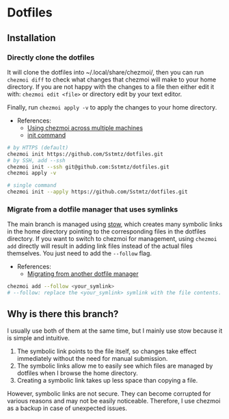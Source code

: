 # Dotfiles

## Installation

### Directly clone the dotfiles

It will clone the dotfiles into ~/.local/share/chezmoi/, then you can run `chezmoi diff` to check what changes that chezmoi will make to your home directory. If you are not happy with the changes to a file then either edit it with: `chezmoi edit <file>` or directory edit by your text editor.

Finally, run `chezmoi apply -v` to apply the changes to your home directory.

- References:
  - [Using chezmoi across multiple machines](https://www.chezmoi.io/quick-start/#using-chezmoi-across-multiple-machines)
  - [init command](https://www.chezmoi.io/reference/commands/init/)

```sh
# by HTTPS (default)
chezmoi init https://github.com/Sstmtz/dotfiles.git
# by SSH, add --ssh 
chezmoi init --ssh git@github.com:Sstmtz/dotfiles.git
chezmoi apply -v

# single command
chezmoi init --apply https://github.com/Sstmtz/dotfiles.git
```

### Migrate from a dotfile manager that uses symlinks

The main branch is managed using [stow](https://github.com/aspiers/stow), which creates many symbolic links in the home directory pointing to the corresponding files in the dotfiles directory. If you want to switch to chezmoi for management, using `chezmoi add` directly will result in adding link files instead of the actual files themselves. You just need to add the `--follow` flag.

- References:
  - [Migrating from another dotfile manager](https://www.chezmoi.io/migrating-from-another-dotfile-manager/)

```sh
chezmoi add --follow <your_symlink>
# --follow: replace the <your_symlink> symlink with the file contents.
```

## Why is there this branch?

I usually use both of them at the same time, but I mainly use stow because it is simple and intuitive.

1. The symbolic link points to the file itself, so changes take effect immediately without the need for manual submission.
2. The symbolic links allow me to easily see which files are managed by dotfiles when I browse the home directory.
3. Creating a symbolic link takes up less space than copying a file.

However, symbolic links are not secure. They can become corrupted for various reasons and may not be easily noticeable. Therefore, I use chezmoi as a backup in case of unexpected issues.
